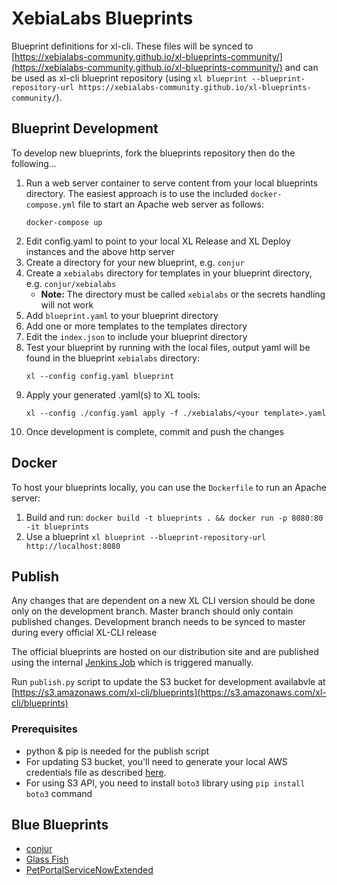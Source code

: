 # XebiaLabs Blueprints

Blueprint definitions for xl-cli. These files will be synced to [https://xebialabs-community.github.io/xl-blueprints-community/](https://xebialabs-community.github.io/xl-blueprints-community/) and can be used as xl-cli blueprint repository (using `xl blueprint --blueprint-repository-url https://xebialabs-community.github.io/xl-blueprints-community/`).

## Blueprint Development

To develop new blueprints, fork the blueprints repository then do the following...
1. Run a web server container to serve content from your local blueprints directory.  The easiest approach is to use the included `docker-compose.yml` file to start an Apache web server as follows:
    ```
    docker-compose up
    ```
1. Edit config.yaml to point to your local XL Release and XL Deploy instances and the above http server
1. Create a directory for your new blueprint, e.g. `conjur`
1. Create a `xebialabs` directory for templates in your blueprint directory, e.g. `conjur/xebialabs`
    * **Note:** The directory must be called `xebialabs` or the secrets handling will not work
1. Add `blueprint.yaml` to your blueprint directory
1. Add one or more templates to the templates directory
1. Edit the `index.json` to include your blueprint directory
1. Test your blueprint by running with the local files, output yaml will be found in the blueprint `xebialabs` directory:
    ```
    xl --config config.yaml blueprint
    ```
1. Apply your generated .yaml(s) to XL tools:
    ```
    xl --config ./config.yaml apply -f ./xebialabs/<your template>.yaml
    ```
1. Once development is complete, commit and push the changes


## Docker
To host your blueprints locally, you can use the `Dockerfile` to run an Apache server:
1. Build and run: `docker build -t blueprints . && docker run -p 8080:80 -it blueprints`
1. Use a blueprint `xl blueprint --blueprint-repository-url http://localhost:8080`


## Publish

Any changes that are dependent on a new XL CLI version should be done only on the development branch. Master branch should only contain published changes. Development branch needs to be synced to master during every official XL-CLI release

The official blueprints are hosted on our distribution site and are published using the internal [Jenkins Job](https://jenkins-ng.xebialabs.com/jenkinsng/job/XL%20Devops%20As%20Code/job/Blueprints%20Release/) which is triggered manually.

Run `publish.py` script to update the S3 bucket for development availabvle at [https://s3.amazonaws.com/xl-cli/blueprints](https://s3.amazonaws.com/xl-cli/blueprints)

### Prerequisites

- python & pip is needed for the publish script
- For updating S3 bucket, you'll need to generate your local AWS credentials file as described [here](https://docs.aws.amazon.com/cli/latest/userguide/cli-config-files.html).
- For using S3 API, you need to install `boto3` library using `pip install boto3` command

## Blue Blueprints
  * [conjur](conjur/)
  * [Glass Fish](GlassFish)
  * [PetPortalServiceNowExtended](PetPortalServiceNowExtended)
